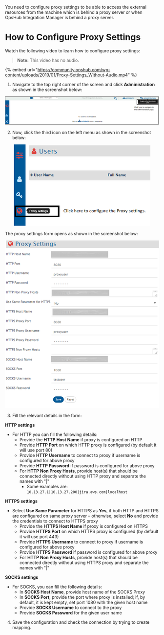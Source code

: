 You need to configure proxy settings to be able to access the external resources from the machine which is behind a proxy server or when OpsHub Integration Manager is behind a proxy server.

# How to Configure Proxy Settings

Watch the following video to learn how to configure proxy settings:

> **Note:** This video has no audio.

{% embed url="https://community.opshub.com/wp-content/uploads/2019/01/Proxy-Settings_Without-Audio.mp4" %}

1. Navigate to the top right corner of the screen and click **Administration** as shown in the screenshot below:

<p align="center">
  <img src="../../assets/Proxy_Management_Image_1F1.png" alt="Proxy Admin" />
</p>

2. Now, click the third icon on the left menu as shown in the screenshot below: 

<p align="center">
  <img src="../../assets/Proxy_Management_Image_3E1.png" alt="Proxy Sidebar" />
</p>

The proxy settings form opens as shown in the screenshot below:

<p align="center">
  <img src="../../assets/Proxy_Management_Image_3C.png" alt="Proxy Form" />
</p>

3. Fill the relevant details in the form: 

**HTTP settings**
* For HTTP you can fill the following details:
  * Provide the **HTTP Host Name** if proxy is configured on HTTP
  * Provide **HTTP Port** on which HTTP proxy is configured (by default it will use port 80)
  * Provide **HTTP Username** to connect to proxy if username is configured for above proxy
  * Provide **HTTP Password** if password is configured for above proxy
  * For **HTTP Non Proxy Hosts**, provide host(s) that should be connected directly without using HTTP proxy and separate the names with "|"  
    * Some examples are: `10.13.27.1|10.13.27.200|jira.aws.com|localhost`

**HTTPS settings**
* Select **Use Same Parameter** for HTTPS as **Yes**, if both HTTP and HTTPS are configured on same proxy server – otherwise, select **No** and provide the credentials to connect to HTTPS proxy
  * Provide the **HTTPS Host Name** if proxy is configured on HTTPS
  * Provide **HTTPS Port** on which HTTPS proxy is configured (by default it will use port 443)
  * Provide **HTTPS Username** to connect to proxy if username is configured for above proxy
  * Provide **HTTPS Password** if password is configured for above proxy
  * For **HTTP Non Proxy Hosts**, provide host(s) that should be connected directly without using HTTPS proxy and separate the names with "|"

**SOCKS settings**
* For SOCKS, you can fill the following details:
  * In **SOCKS Host Name**, provide host name of the SOCKS Proxy
  * In **SOCKS Port**, provide the port where proxy is installed; if, by default, it is kept empty, set port 1080 with the given host name
  * Provide **SOCKS Username** to connect to the proxy
  * Provide **SOCKS Password** for the given user name

4. Save the configuration and check the connection by trying to create mapping.
